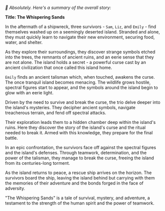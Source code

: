 _🤖 Absolutely. Here's a summary of the overall story:_

**Title: The Whispering Sands**

In the aftermath of a shipwreck, three survivors - `Sam`, `Liz`, and `Emily` - find themselves washed up on a seemingly deserted island. Stranded and alone, they must quickly learn to navigate their new environment, securing food, water, and shelter.

As they explore their surroundings, they discover strange symbols etched into the trees, the remnants of ancient ruins, and an eerie sense that they are not alone. The island holds a secret - a powerful curse cast by an ancient civilization that once called this island home.

`Emily` finds an ancient talisman which, when touched, awakens the curse. The once tranquil island becomes menacing. The wildlife grows hostile, spectral figures start to appear, and the symbols around the island begin to glow with an eerie light. 

Driven by the need to survive and break the curse, the trio delve deeper into the island's mysteries. They decipher ancient symbols, navigate treacherous terrain, and fend off spectral attacks. 

Their exploration leads them to a hidden chamber deep within the island's ruins. Here they discover the story of the island's curse and the ritual needed to break it. Armed with this knowledge, they prepare for the final battle.

In an epic confrontation, the survivors face off against the spectral figures and the island's defenses. Through teamwork, determination, and the power of the talisman, they manage to break the curse, freeing the island from its centuries-long torment.

As the island returns to peace, a rescue ship arrives on the horizon. The survivors board the ship, leaving the island behind but carrying with them the memories of their adventure and the bonds forged in the face of adversity.

"The Whispering Sands" is a tale of survival, mystery, and adventure, a testament to the strength of the human spirit and the power of teamwork.